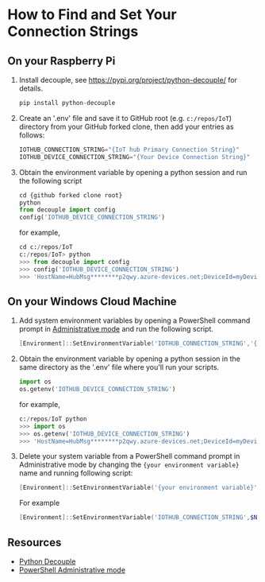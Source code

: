 # How to Find and Set Your Connection Strings

## On your Raspberry Pi

1. Install decouple, see https://pypi.org/project/python-decouple/ for details.

    ```python
    pip install python-decouple
    ```

1. Create an '.env' file and save it to GitHub root (e.g. `c:/repos/IoT`) directory from your GitHub forked clone, then add your entries as follows:

    ```python
    IOTHUB_CONNECTION_STRING="{IoT hub Primary Connection String}"
    IOTHUB_DEVICE_CONNECTION_STRING="{Your Device Connection String}"
    ```

1. Obtain the environment variable by opening a python session and run the following script

    ```python
    cd {github forked clone root}
    python
    from decouple import config
    config('IOTHUB_DEVICE_CONNECTION_STRING')
    ```

    for example,

    ```python
    cd c:/repos/IoT 
    c:/repos/IoT> python
    >>> from decouple import config
    >>> config('IOTHUB_DEVICE_CONNECTION_STRING')
    >>> 'HostName=HubMsg********p2qwy.azure-devices.net;DeviceId=myDevice;SharedAccessKey=8IrO********ZUkg='
    ```

## On your Windows Cloud Machine

1. Add system environment variables by opening a PowerShell command prompt in [Administrative mode](https://learn.microsoft.com/powershell/scripting/learn/ps101/01-getting-started?view=powershell-7.3#how-do-i-launch-powershell) and run the following script.

    ```powershell
    [Environment]::SetEnvironmentVariable('IOTHUB_CONNECTION_STRING','{connection string from previous step}','Machine')
    ```

1. Obtain the environment variable by opening a python session in the same directory as the '.env' file where you'll run your scripts.

    ```python
    import os
    os.getenv('IOTHUB_DEVICE_CONNECTION_STRING')
    ```

    for example,

    ```python
    c:/repos/IoT python
    >>> import os
    >>> os.getenv('IOTHUB_DEVICE_CONNECTION_STRING')
    >>> 'HostName=HubMsg********p2qwy.azure-devices.net;DeviceId=myDevice;SharedAccessKey=8IrO********ZUkg='
    ```

1. Delete your system variable from a PowerShell command prompt in Administrative mode by changing the `{your environment variable}` name and running following script:

    ```powershell
    [Environment]::SetEnvironmentVariable('{your environment variable}',$Null,'Machine')
    ```

    For example

    ```powershell
    [Environment]::SetEnvironmentVariable('IOTHUB_CONNECTION_STRING',$Null,'Machine')
    ```    

## Resources

- [Python Decouple](https://pypi.org/project/python-decouple/)
- [PowerShell Administrative mode](https://learn.microsoft.com/powershell/scripting/learn/ps101/01-getting-started?view=powershell-7.3#how-do-i-launch-powershell)